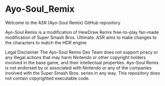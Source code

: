 # Ayo-Soul_Remix
Welcome to the ASR (Ayo-Soul Remix) GitHub repository

Ayo-Soul Remix is a modification of HewDraw Remix free-to-play fan-made modification of Super Smash Bros. Ultimate. ASR aims to make changes to the characters to match the HDR engine

Legal Disclaimer
The Ayo-Soul Remix Dev Team does not support piracy or any illegal actions that may harm Nintendo or other copyright holders involved in the base game, and their intellectual properties. Ayo-Soul Remix is not endorsed by or associated with Nintendo or any of the companies involved with the Super Smash Bros. series in any way. This repository does not contain copyrighted executable code.
